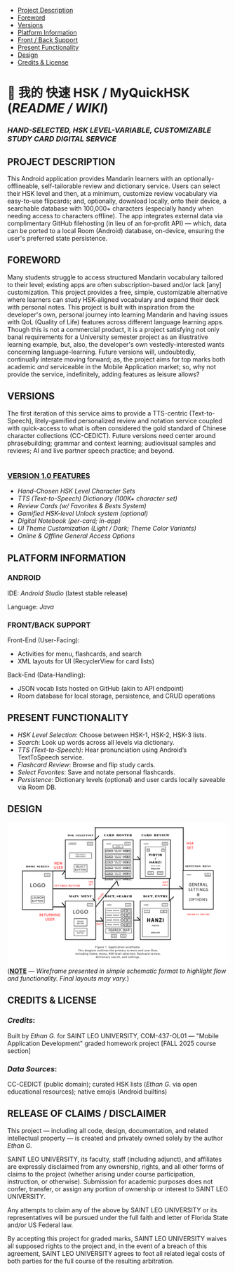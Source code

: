 - [Project Description](#project-description)  
- [Foreword](#foreword)  
- [Versions](#versions)  
- [Platform Information](#platform-information)  
- [Front / Back Support](#frontback-support)  
- [Present Functionality](#present-functionality)  
- [Design](#design)
- [Credits & License](#credits--license)

# 📄 我的 快速 HSK / MyQuickHSK (_README / WIKI_)
### _HAND-SELECTED, HSK LEVEL-VARIABLE, CUSTOMIZABLE STUDY CARD DIGITAL SERVICE_

## PROJECT DESCRIPTION

This Android application provides Mandarin learners with an optionally-offlineable, self-tailorable review and dictionary service.  Users can select their HSK level and then, at a minimum, customize review vocabulary via easy-to-use flipcards; and, optionally, download locally, onto their device, a searchable database with 100,000+ characters (especially handy when needing access to characters offline).  The app integrates external data via complimentary GitHub filehosting (in lieu of an for-profit API) — which, data can be ported to a local Room (Android) database, on-device, ensuring the user's preferred state persistence.

## FOREWORD

Many students struggle to access structured Mandarin vocabulary tailored to their level; existing apps are often subscription-based and/or lack [any] customization.  This project provides a free, simple, customizable alternative where learners can study HSK-aligned vocabulary and expand their deck with personal notes.  This project is built with inspiration from the developer's own, personal journey into learning Mandarin and having issues with QoL (Quality of Life) features across different language learning apps.  Though this is not a commercial product, it is a project satisfying not only banal requirements for a University semester project as an illustrative learning example, but, also, the developer's own vestedly-interested wants concerning language-learning.  Future versions will, undoubtedly, continually interate moving forward; as, the project aims for top marks both academic _and_ serviceable in the Mobile Application market; so, why not provide the service, indefinitely, adding features as leisure allows?

## VERSIONS
The first iteration of this service aims to provide a TTS-centric (Text-to-Speech), litely-gamified personalized review and notation service coupled with quick-access to what is often considered the gold standard of Chinese character collections (CC-CEDICT).  Future versions need center around phrasebuilding; grammar and context learning; audiovisual samples and reviews; AI and live partner speech practice; and beyond.

#

### <ins>VERSION 1.0 FEATURES</ins>
-  _Hand-Chosen HSK Level Character Sets_
-  _TTS (Text-to-Speech) Dictionary (100K+ character set)_
-  _Review Cards (w/ Favorites & Bests System)_
-  _Gamified HSK-level Unlock system (optional)_
-  _Digital Notebook (per-card; in-app)_
-  _UI Theme Customization  (Light / Dark; Theme Color Variants)_
-  _Online & Offline General Access Options_

## PLATFORM INFORMATION
### ANDROID

IDE: _Android Studio_ (latest stable release)

Language: _Java_

### FRONT/BACK SUPPORT

Front-End (User-Facing):
-  Activities for menu, flashcards, and search
-  XML layouts for UI (RecyclerView for card lists)

Back-End (Data-Handling):
-  JSON vocab lists hosted on GitHub (akin to API endpoint)
-  Room database for local storage, persistence, and CRUD operations

## PRESENT FUNCTIONALITY
-  _HSK Level Selection_: Choose between HSK-1, HSK-2, HSK-3 lists.
-  _Search_: Look up words across all levels via dictionary.
-  _TTS (Text-to-Speech)_: Hear pronunciation using Android’s TextToSpeech service.
-  _Flashcard Review_: Browse and flip study cards.
-  _Select Favorites_: Save and notate personal flashcards.
-  _Persistence_: Dictionary levels (optional) and user cards locally saveable via Room DB.

## DESIGN

![An image](./wireframe.png)
(<ins>**NOTE**</ins> — _Wireframe presented in simple schematic format to highlight flow and functionality. Final layouts may vary._)

## CREDITS & LICENSE
### _Credits_:
Built by _Ethan G._ for SAINT LEO UNIVERSITY, COM-437-OL01 — "Mobile Application Development" graded homework project [FALL 2025 course section]
### _Data Sources_:
CC-CEDICT (public domain); curated HSK lists (_Ethan G._ via open educational resources); native emojis (Android builtins)

## RELEASE OF CLAIMS / DISCLAIMER
This project — including all code, design, documentation, and related intellectual property — is created and privately owned solely by the author _Ethan G._

SAINT LEO UNIVERSITY, its faculty, staff (including adjunct), and affiliates are expressly disclaimed from any ownership, rights, and all other forms of claims to the project (whether arising under course participation, instruction, or otherwise).  Submission for academic purposes does not confer, transfer, or assign any portion of ownership or interest to SAINT LEO UNIVERSITY.

Any attempts to claim any of the above by SAINT LEO UNIVERSITY or its representatives will be pursued under the full faith and letter of Florida State and/or US Federal law.

By accepting this project for graded marks, SAINT LEO UNIVERSITY waives all supposed rights to the project and, in the event of a breach of this agreement, SAINT LEO UNIVERSITY agrees to foot all related legal costs of both parties for the full course of the resulting arbitration.

